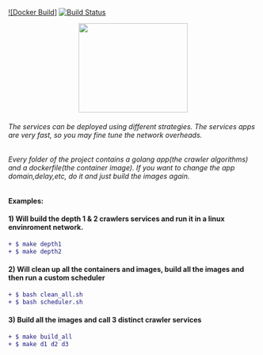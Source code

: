  [![Docker Build]](https://hub.docker.com/r/gfreire) [![Build Status](https://travis-ci.org)](https://travis-ci.org)  
<p align="center">
  <img width="220" height="180" src="http://pliutau.com/godocker.png">
</p>

###### The services can be deployed using different strategies. The services apps are very fast, so you may fine tune the network overheads.
###### Every folder of the project contains a golang app(the crawler algorithms) and a dockerfile(the container image). If you want to change the app domain,delay,etc, do it and just build the images again.

#### Examples:
#### 1) Will build the depth 1 & 2 crawlers services and run it in a linux envinroment network. 
```diff
+ $ make depth1
+ $ make depth2
 ```
#### 2) Will clean up all the containers and images, build all the images and then run a custom scheduler
```diff
+ $ bash clean_all.sh
+ $ bash scheduler.sh
 ```
#### 3) Build all the images and call 3 distinct crawler services 
```diff
+ $ make build_all
+ $ make d1 d2 d3
```
